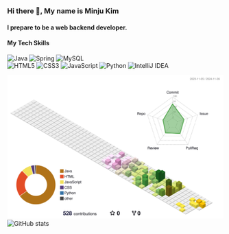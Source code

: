 ### Hi there 👋, My name is Minju Kim

#### I prepare to be a web backend developer.
#### My Tech Skills

![Java](https://img.shields.io/badge/java-%23ED8B00.svg?style=for-the-badge&logo=openjdk&logoColor=white)  ![Spring](https://img.shields.io/badge/spring-%236DB33F.svg?style=for-the-badge&logo=spring&logoColor=white)
![MySQL](https://img.shields.io/badge/mysql-4479A1.svg?style=for-the-badge&logo=mysql&logoColor=white)  
![HTML5](https://img.shields.io/badge/html5-%23E34F26.svg?style=for-the-badge&logo=html5&logoColor=white)  ![CSS3](https://img.shields.io/badge/css3-%231572B6.svg?style=for-the-badge&logo=css3&logoColor=white)   ![JavaScript](https://img.shields.io/badge/javascript-%23323330.svg?style=for-the-badge&logo=javascript&logoColor=%23F7DF1E)
![Python](https://img.shields.io/badge/python-3670A0?style=for-the-badge&logo=python&logoColor=ffdd54)
![IntelliJ IDEA](https://img.shields.io/badge/IntelliJIDEA-000000.svg?style=for-the-badge&logo=intellij-idea&logoColor=white)

<!-- 
![MongoDB](https://img.shields.io/badge/MongoDB-%234ea94b.svg?style=for-the-badge&logo=mongodb&logoColor=white) 
![GitHub streak stats](https://streak-stats.demolab.com/?user=barabamBam)  
[<img src='https://github-readme-stats.vercel.app/api/top-langs/?username=barabamBam' alt='Top Langs'>](https://github.com/anuraghazra/github-readme-stats)

[<img src='https://cdn.jsdelivr.net/npm/simple-icons@3.0.1/icons/github.svg' alt='github' height='40'>](https://github.com/barabamBam)      
[<img src='https://cdn.jsdelivr.net/npm/simple-icons@3.0.1/icons/gmail.svg' alt='gmail' height='40'>](kimminju0115@gmail.com)
-->


[<img src="./profile-3d-contrib/profile-season-animate.svg" style="width: 700px;" alt="3D contributions" />]()
![GitHub stats](https://github-readme-stats.vercel.app/api?username=barabamBam&show_icons=true&count_private=true)  





